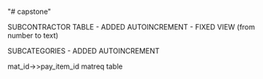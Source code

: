 "# capstone" 



SUBCONTRACTOR TABLE - ADDED AUTOINCREMENT
					- FIXED VIEW (from number to text)

SUBCATEGORIES - ADDED AUTOINCREMENT


mat_id->>pay_item_id matreq table